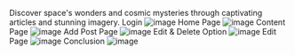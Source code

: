Discover space's wonders and cosmic mysteries through captivating articles and stunning imagery.
Login 
![image](https://github.com/user-attachments/assets/7a667b30-dff4-434f-ba0a-d1acc7592afc)
Home Page
![image](https://github.com/user-attachments/assets/3b130514-baad-4d3c-a183-758e678c4b3f)
Content Page
![image](https://github.com/user-attachments/assets/92e57945-0920-4675-81c7-f1c5d13f410f)
Add Post Page
![image](https://github.com/user-attachments/assets/11f17c0e-6885-40dd-9cc4-737994f473a7)
Edit & Delete Option
![image](https://github.com/user-attachments/assets/b00dd4d3-177a-4090-a1af-b973d975a538)
Edit Page
![image](https://github.com/user-attachments/assets/a0102f98-e73d-4529-81f4-8bb3e15fa2ff)
Conclusion
![image](https://github.com/user-attachments/assets/2d703e92-6c99-44df-8a7f-4054b59d5ba3)
